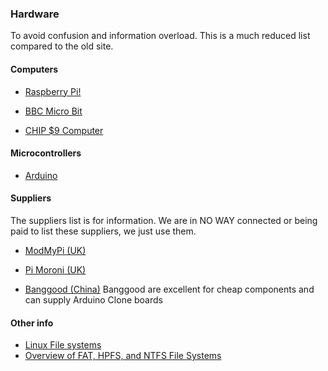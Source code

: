 ### Hardware

To avoid confusion and information overload. This is a much reduced list compared to the old site. 

#### Computers 

* [Raspberry Pi!](http://www.raspberrypi.org)

* [BBC Micro Bit](https://www.microbit.co.uk/)

* [CHIP $9 Computer](https://www.kickstarter.com/projects/1598272670/chip-the-worlds-first-9-computer/video_share)


#### Microcontrollers

* [Arduino](http://www.Arduino.cc)


#### Suppliers

The suppliers list is for information. We are in NO WAY connected or being paid to list these suppliers,  we just use them.

* [ModMyPi (UK)](https://www.modmypi.com/)

* [Pi Moroni (UK)](https://shop.pimoroni.com/)

* [Banggood (China)](http://www.banggood.com) Banggood are excellent for cheap components and can supply Arduino Clone boards

#### Other info

* [Linux File systems](http://fossbytes.com/linux-filesystems-explained-ext234-xfs-btrfs-zfs/)
* [Overview of FAT, HPFS, and NTFS File Systems](https://support.microsoft.com/en-us/kb/100108)
